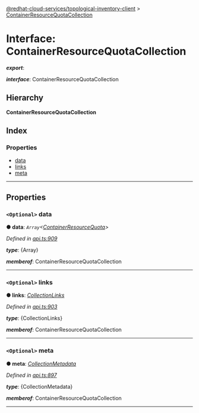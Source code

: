 [@redhat-cloud-services/topological-inventory-client](../README.md) > [ContainerResourceQuotaCollection](../interfaces/containerresourcequotacollection.md)

# Interface: ContainerResourceQuotaCollection

*__export__*: 

*__interface__*: ContainerResourceQuotaCollection

## Hierarchy

**ContainerResourceQuotaCollection**

## Index

### Properties

* [data](containerresourcequotacollection.md#data)
* [links](containerresourcequotacollection.md#links)
* [meta](containerresourcequotacollection.md#meta)

---

## Properties

<a id="data"></a>

### `<Optional>` data

**● data**: *`Array`<[ContainerResourceQuota](containerresourcequota.md)>*

*Defined in [api.ts:909](https://github.com/RedHatInsights/javascript-clients/blob/master/packages/topological-inventory/api.ts#L909)*

*__type__*: {Array}

*__memberof__*: ContainerResourceQuotaCollection

___
<a id="links"></a>

### `<Optional>` links

**● links**: *[CollectionLinks](collectionlinks.md)*

*Defined in [api.ts:903](https://github.com/RedHatInsights/javascript-clients/blob/master/packages/topological-inventory/api.ts#L903)*

*__type__*: {CollectionLinks}

*__memberof__*: ContainerResourceQuotaCollection

___
<a id="meta"></a>

### `<Optional>` meta

**● meta**: *[CollectionMetadata](collectionmetadata.md)*

*Defined in [api.ts:897](https://github.com/RedHatInsights/javascript-clients/blob/master/packages/topological-inventory/api.ts#L897)*

*__type__*: {CollectionMetadata}

*__memberof__*: ContainerResourceQuotaCollection

___

